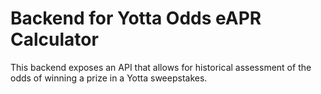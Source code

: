 # Backend for Yotta Odds eAPR Calculator

This backend exposes an API that allows for historical assessment of the odds of winning a prize in a Yotta sweepstakes.
